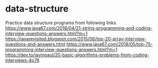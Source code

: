 # data-structure
Practice data structure programs from following links.
https://www.java67.com/2018/04/21-string-programming-and-coding-interview-questions-answers.html?m=1
https://javarevisited.blogspot.com/2015/06/top-20-array-interview-questions-and-answers.html
https://www.java67.com/2018/05/top-75-programming-interview-questions-answers.html?m=1
https://dev.to/javinpaul/20-basic-algorithms-problems-from-coding-interviews-4o76
